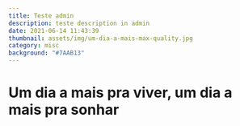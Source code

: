 ```yaml
---
title: Teste admin
description: teste description in admin
date: 2021-06-14 11:43:39
thumbnail: assets/img/um-dia-a-mais-max-quality.jpg
category: misc
background: "#7AAB13"
---
```

# Um  dia a mais pra viver, um dia a mais pra sonhar